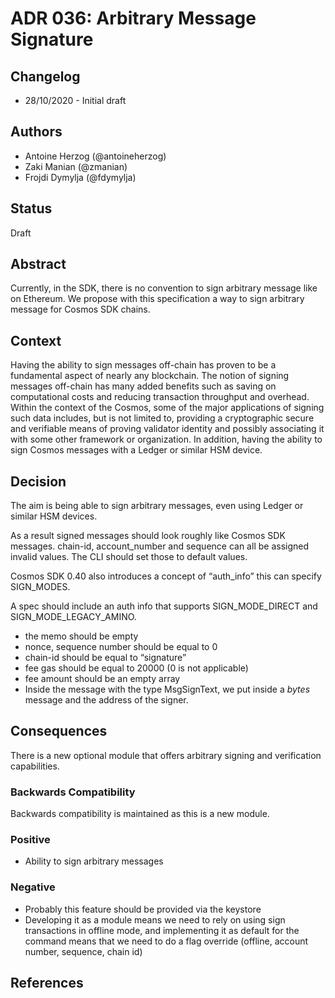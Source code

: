 # ADR 036: Arbitrary Message Signature

## Changelog

- 28/10/2020 - Initial draft

## Authors
- Antoine Herzog (@antoineherzog)
- Zaki Manian (@zmanian)
- Frojdi Dymylja (@fdymylja)

## Status
Draft

## Abstract

Currently, in the SDK, there is no convention to sign arbitrary message like on Ethereum. We propose with this specification a way to sign arbitrary message for Cosmos SDK chains.

## Context
Having the ability to sign messages off-chain has proven to be a fundamental aspect of nearly any blockchain. The notion of signing messages off-chain has many added benefits such as saving on computational costs and reducing transaction throughput and overhead. Within the context of the Cosmos, some of the major applications of signing such data includes, but is not limited to, providing a cryptographic secure and verifiable means of proving validator identity and possibly associating it with some other framework or organization. In addition, having the ability to sign Cosmos messages with a Ledger or similar HSM device.


## Decision

The aim is being able to sign arbitrary messages, even using Ledger or similar HSM devices.

As a result signed messages should look roughly like Cosmos SDK messages. chain-id, account_number and sequence can all be assigned invalid values.
The CLI should set those to default values.

Cosmos SDK 0.40 also introduces a concept of “auth_info” this can specify SIGN_MODES.

A spec should include an auth info that supports SIGN_MODE_DIRECT and SIGN_MODE_LEGACY_AMINO.

- the memo should be empty
- nonce, sequence number should be equal to 0
- chain-id should be equal to “signature”
- fee gas should be equal to 20000 (0 is not applicable)
- fee amount should be an empty array
- Inside the message with the type MsgSignText, we put inside a  *bytes* message and the address of the signer.


## Consequences

There is a new optional module that offers arbitrary signing and verification capabilities.

### Backwards Compatibility

Backwards compatibility is maintained as this is a new module.

### Positive

- Ability to sign arbitrary messages

### Negative

- Probably this feature should be provided via the keystore 
- Developing it as a module means we need to rely on using sign transactions in offline mode, and implementing it as default for the command means that we need to do a flag override (offline, account number, sequence, chain id)


## References
